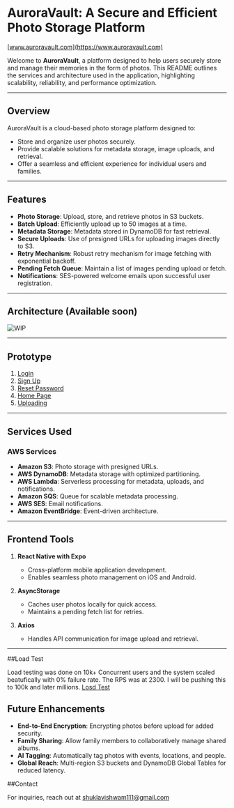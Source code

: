# AuroraVault: A Secure and Efficient Photo Storage Platform
[www.auroravault.com](https://www.auroravault.com)

Welcome to **AuroraVault**, a platform designed to help users securely store and manage their memories in the form of photos. This README outlines the services and architecture used in the application, highlighting scalability, reliability, and performance optimization.

---

## Overview
AuroraVault is a cloud-based photo storage platform designed to:
- Store and organize user photos securely.
- Provide scalable solutions for metadata storage, image uploads, and retrieval.
- Offer a seamless and efficient experience for individual users and families.

---

## Features
- **Photo Storage**: Upload, store, and retrieve photos in S3 buckets.
- **Batch Upload**: Efficiently upload up to 50 images at a time.
- **Metadata Storage**: Metadata stored in DynamoDB for fast retrieval.
- **Secure Uploads**: Use of presigned URLs for uploading images directly to S3.
- **Retry Mechanism**: Robust retry mechanism for image fetching with exponential backoff.
- **Pending Fetch Queue**: Maintain a list of images pending upload or fetch.
- **Notifications**: SES-powered welcome emails upon successful user registration.

---

## Architecture (Available soon)
![WIP]()

---
## Prototype

1. [Login]([link-to-login-prototype-image](https://drive.google.com/file/d/1LD4UAmXL6x3EeEyshHP1A8iUNs36JWu1/view?usp=sharing))
2. [Sign Up]([link-to-signup-prototype-image](https://drive.google.com/file/d/1CCiUSzX4D7MD1_fOet1i3J6vI31lE3wk/view?usp=sharing))
3. [Reset Password]([link-to-reset-password-prototype-image](https://drive.google.com/file/d/1_QY0oksTgewaDjHHWyJvhAF1yxt3-q1Q/view?usp=sharing))
4. [Home Page]([link-to-home-page-prototype-image](https://drive.google.com/file/d/1ZlB2Z5oj4Y1E01kMJCWe840VItBlYMPT/view?usp=sharing))
5. [Uploading]([link-to-home-page-prototype-image](https://drive.google.com/file/d/1_buvqC7SqtBEZiNhjrTaIV9gGV9_VdYM/view?usp=sharing))

---

## Services Used
### AWS Services
- **Amazon S3**: Photo storage with presigned URLs.
- **AWS DynamoDB**: Metadata storage with optimized partitioning.
- **AWS Lambda**: Serverless processing for metadata, uploads, and notifications.
- **Amazon SQS**: Queue for scalable metadata processing.
- **AWS SES**: Email notifications.
- **Amazon EventBridge**: Event-driven architecture.

---
## Frontend Tools
1. **React Native with Expo**
   - Cross-platform mobile application development.
   - Enables seamless photo management on iOS and Android.

2. **AsyncStorage**
   - Caches user photos locally for quick access.
   - Maintains a pending fetch list for retries.

3. **Axios**
   - Handles API communication for image upload and retrieval.

---

##Load Test

Load testing was done on 10k+ Concurrent users and the system scaled beatufically with 0% failure rate. The RPS was at 2300. I will be pushing this to 100k and later millions.
[Losd Test]([link-to-load-test](https://drive.google.com/file/d/1LD4UAmXL6x3EeEyshHP1A8iUNs36JWu1/view?usp=sharing))

## Future Enhancements
- **End-to-End Encryption**: Encrypting photos before upload for added security.
- **Family Sharing**: Allow family members to collaboratively manage shared albums.
- **AI Tagging**: Automatically tag photos with events, locations, and people.
- **Global Reach**: Multi-region S3 buckets and DynamoDB Global Tables for reduced latency.

##Contact

For inquiries, reach out at shuklavishwam111@gmail.com
